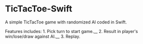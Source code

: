 # TicTacToe-Swift

 A simple TicTacToe game with randomized AI coded in Swift.
 
 Features includes:
    1. Pick turn to start game.__
    2. Result in player's win/lose/draw against AI.__
    3. Replay.
